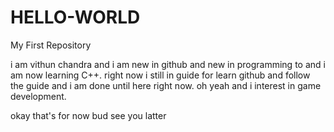 # HELLO-WORLD
My First Repository

i am vithun chandra and i am new in github and new in programming to and i am now learning C++.
right now i still in guide for learn github and follow the guide and i am done until here right now.
oh yeah and i interest in game development.

okay that's for now bud
see you latter
